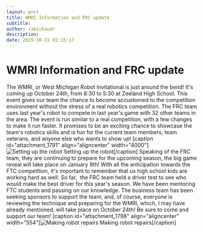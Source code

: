 ```yaml
---
layout: post
title: WMRI Information and FRC update
subtitle:
author: rabickaudr
description:
date: 2015-10-22 01:15:17
---
```


# WMRI Information and FRC update

The WMRI, or West Michigan Robot Invitational is just around the bend! It's coming up October 24th, from 8:30 to 5:30 at Zeeland High School. This event gives our team the chance to become accustomed to the competition environment without the stress of a real robotics competition. The FRC team uses last year's robot to compete in last year's game with 32 other teams in the area. The event is run similar to a real competition, with a few changes to make it run faster. It promises to be an exciting chance to showcase the team's robotics skills and is fun for the current team members, team veterans, and anyone else who wants to show up! [caption id="attachment_1791" align="aligncenter" width="4000"]![Setting up the robot ](/wp-content/uploads/2015/04/IMG_0022.jpg) Setting up the robot[/caption] Speaking of the FRC team, they are continuing to prepare for the upcoming season, the big game reveal will take place on January 9th! With all the anticipation towards the FTC competition, it's important to remember that us high school kids are working hard as well. So far,  the FRC team held a driver test to see who would make the best driver for this year's season. We have been mentoring FTC students and passing on our knowledge. The business team has been seeking sponsors to support the team, and, of course, everyone is reviewing the technique and preparing for the WMRI, which, I may have already mentioned, will take place on October 24th! Be sure to come and support our team! [caption id="attachment_1798" align="aligncenter" width="554"]![Making robot repairs](http://strykeforce.org/wp-content/uploads/2015/04/IMG_0073.jpg) Making robot repairs[/caption]
